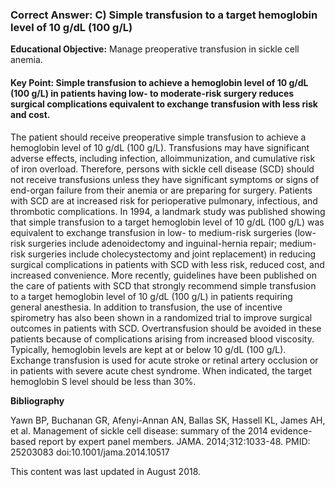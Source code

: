 
### Correct Answer: C) Simple transfusion to a target hemoglobin level of 10 g/dL (100 g/L) 

**Educational Objective:** Manage preoperative transfusion in sickle cell anemia.

#### **Key Point:** Simple transfusion to achieve a hemoglobin level of 10 g/dL (100 g/L) in patients having low- to moderate-risk surgery reduces surgical complications equivalent to exchange transfusion with less risk and cost.

The patient should receive preoperative simple transfusion to achieve a hemoglobin level of 10 g/dL (100 g/L). Transfusions may have significant adverse effects, including infection, alloimmunization, and cumulative risk of iron overload. Therefore, persons with sickle cell disease (SCD) should not receive transfusions unless they have significant symptoms or signs of end-organ failure from their anemia or are preparing for surgery. Patients with SCD are at increased risk for perioperative pulmonary, infectious, and thrombotic complications. In 1994, a landmark study was published showing that simple transfusion to a target hemoglobin level of 10 g/dL (100 g/L) was equivalent to exchange transfusion in low- to medium-risk surgeries (low-risk surgeries include adenoidectomy and inguinal-hernia repair; medium-risk surgeries include cholecystectomy and joint replacement) in reducing surgical complications in patients with SCD with less risk, reduced cost, and increased convenience. More recently, guidelines have been published on the care of patients with SCD that strongly recommend simple transfusion to a target hemoglobin level of 10 g/dL (100 g/L) in patients requiring general anesthesia. In addition to transfusion, the use of incentive spirometry has also been shown in a randomized trial to improve surgical outcomes in patients with SCD. Overtransfusion should be avoided in these patients because of complications arising from increased blood viscosity. Typically, hemoglobin levels are kept at or below 10 g/dL (100 g/L).
Exchange transfusion is used for acute stroke or retinal artery occlusion or in patients with severe acute chest syndrome. When indicated, the target hemoglobin S level should be less than 30%.

**Bibliography**

Yawn BP, Buchanan GR, Afenyi-Annan AN, Ballas SK, Hassell KL, James AH, et al. Management of sickle cell disease: summary of the 2014 evidence-based report by expert panel members. JAMA. 2014;312:1033-48. PMID: 25203083 doi:10.1001/jama.2014.10517

This content was last updated in August 2018.